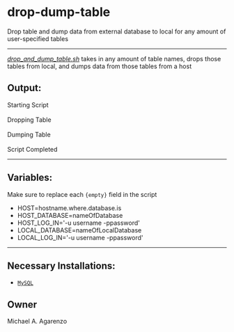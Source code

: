 # drop-dump-table
Drop table and dump data from external database to local for any amount of user-specified tables

---

[*drop_and_dump_table.sh*](https://github.com/magarenzo/drop-dump-table/blob/master/drop_and_dump_table.sh) takes in any amount of table names, drops those tables from local, and dumps data from those tables from a host

## Output:

Starting Script<br><br>Dropping Table<br><br>Dumping Table<br><br>Script Completed

---

## Variables:

Make sure to replace each `{empty}` field in the script

* HOST=hostname.where.database.is
* HOST_DATABASE=nameOfDatabase
* HOST_LOG_IN='-u username -ppassword'
* LOCAL_DATABASE=nameOfLocalDatabase
* LOCAL_LOG_IN='-u username -ppassword'

---

## Necessary Installations:

* [`MySQL`](https://dev.mysql.com/doc/mysql-getting-started/en/)

## Owner
Michael A. Agarenzo

